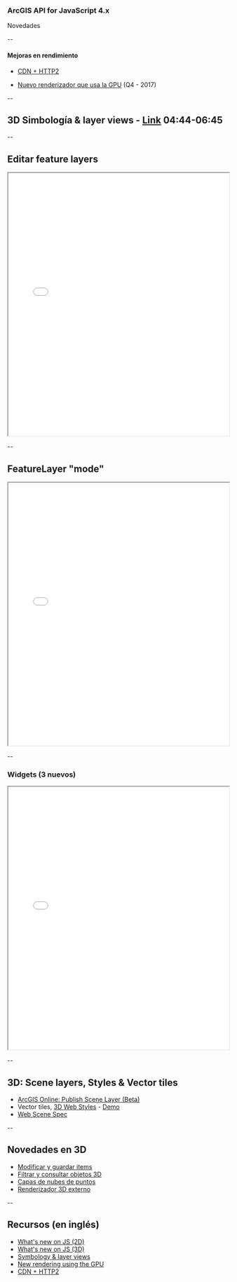 <!-- .slide: class="section" -->

### ArcGIS API for JavaScript 4.x

Novedades

--

<!-- .slide: class="section" -->

#### Mejoras en rendimiento

* [CDN + HTTP2](http://www.arcgis.com/home/webmap/viewer.html?webmap=019e2850894746fe9dafd929402a4a1a)

* [Nuevo renderizador que usa la GPU](https://youtu.be/gHhV44rdPBA?t=12m56s) (Q4 - 2017)

--

<!-- .slide: class="section" -->

## 3D Simbología & layer views - [Link](https://youtu.be/gHhV44rdPBA?t=4m44s) 04:44-06:45


--

<!-- .slide: class="section" -->

## Editar feature layers

<!--10-37-12:40-->

<iframe src="demos/editing-applyedits.html" style="width:100%; height:600px"></iframe>

--

<!-- .slide: class="section" -->

## FeatureLayer "mode"

<iframe src="demos/layers-featurelayer-improvements.html" style="width:100%; height:600px"></iframe>

--

### Widgets (3 nuevos)

<iframe src="demos/4x-widgets.html" style="width:100%; height:600px"></iframe>

--

## 3D: Scene layers, Styles & Vector tiles

* [ArcGIS Online: Publish Scene Layer (Beta)](http://hhkaos2.maps.arcgis.com/home/item.html?id=89366e15cded47348ccdc35accde92b8)
* Vector tiles, [3D Web Styles](https://developers.arcgis.com/javascript/latest/guide/esri-web-style-symbols/index.html) - [Demo](http://hhkaos2.maps.arcgis.com/home/webscene/viewer.html?webscene=bf1d0156125847a8982ca5a90bc52c84)
* [Web Scene Spec](https://developers.arcgis.com/web-scene-specification/)

 <!-- 01:35-3:10 (1.5min)-->

--

## Novedades en 3D

  * [Modificar y guardar items](demos/webscene.html)
  * [Filtrar y consultar objetos 3D ](https://esri.github.io/c-through/?demo)
  * [Capas de nubes de puntos](demos/pcl.html)
  * [Renderizador 3D externo](demos/3d-external-renderer-wind-global/index.html)

--

<!-- .slide: class="section" -->

## Recursos (en inglés)

* [What's new on JS (2D)](https://youtu.be/gHhV44rdPBA?t=10m38s)
* [What's new on JS (3D)](https://youtu.be/8ebDGwBZTUI?t=1m35s)
* [Symbology & layer views](https://youtu.be/gHhV44rdPBA?t=4m44s)
* [New rendering using the GPU](https://youtu.be/gHhV44rdPBA?t=12m56s)
* [CDN + HTTP2](https://youtu.be/gHhV44rdPBA?t=3m01s)

